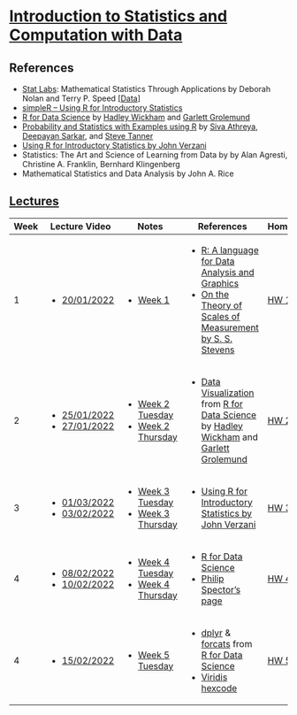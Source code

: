 # [Introduction to Statistics and Computation with Data](https://www.isibang.ac.in/~athreya/Teaching/ISCD/)

## References

- [Stat Labs](https://www.stat.berkeley.edu/~statlabs/about.html): Mathematical Statistics Through Applications by Deborah Nolan and Terry P. Speed [[Data](https://www.stat.berkeley.edu/~statlabs/labs.html)]
- [simpleR – Using R for Introductory Statistics](References/Verzani-SimpleR.pdf)
- [R for Data Science](https://r4ds.had.co.nz/) by [Hadley Wickham](https://hadley.nz/) and [Garlett Grolemund](https://scholar.google.com/citations?user=wgdI_m4AAAAJ&hl=en)
- [Probability and Statistics with Examples using R](https://www.isibang.ac.in/~athreya/psweur) by [Siva Athreya](https://www.isibang.ac.in/~athreya), [Deepayan Sarkar](https://www.isid.ac.in/~deepayan/), and [Steve Tanner](https://www.eou.edu/math/math-faculty/)
- [Using R for Introductory Statistics by John Verzani](References/Using-R-for-Introductory-Statistics-by-Verzani,John.pdf)
- Statistics: The Art and Science of Learning from Data by by Alan Agresti, Christine A. Franklin, Bernhard Klingenberg
- Mathematical Statistics and Data Analysis by John A. Rice

## [Lectures](https://www.youtube.com/playlist?list=PLuar0zPypPO12bRpMggJmG_NCLaDyRcJL)

| Week | Lecture Video                                                                                                            | Notes                                                                                                                   | References                                                                                                                                                                                                                                                               | Homework                | Worksheet                                 |
| ---- | ------------------------------------------------------------------------------------------------------------------------ | ----------------------------------------------------------------------------------------------------------------------- | ------------------------------------------------------------------------------------------------------------------------------------------------------------------------------------------------------------------------------------------------------------------------ | ----------------------- | ----------------------------------------- |
| 1    | <ul><li> [20/01/2022](https://www.youtube.com/watch?v=30Y7KBcru48&list=PLuar0zPypPO12bRpMggJmG_NCLaDyRcJL&index=1) </ul> | <ul><li> [Week 1](Lecture-Notes/week1.pdf) </ul>                                                                        | <ul><li> [R: A language for Data Analysis and Graphics](https://www.stat.auckland.ac.nz/~ihaka/downloads/R-paper.pdf) <li> [On the Theory of Scales of Measurement by S. S. Stevens](References/steven.pdf) </ul>                                                        | [HW 1](HWs/ISCDhw1.pdf) |
| 2    | <ul><li> [25/01/2022]() <li> [27/01/2022]() </ul>                                                                        | <ul><li> [Week 2 Tuesday](Lecture-Notes/week2tuesday.pdf) <li> [Week 2 Thursday](Lecture-Notes/week2thursday.pdf) </ul> | <ul><li> [Data Visualization](https://r4ds.had.co.nz/data-visualisation.html) from [R for Data Science](https://r4ds.had.co.nz/) by [Hadley Wickham](https://hadley.nz/) and [Garlett Grolemund](https://scholar.google.com/citations?user=wgdI_m4AAAAJ&hl=en) </ul>     | [HW 2](HWs/ISCDhw2.pdf) | [Worksheet 1](Worksheets/worksheet1.pdf)  |
| 3    | <ul><li> [01/03/2022]() <li> [03/02/2022]() </ul>                                                                        | <ul><li> [Week 3 Tuesday](Lecture-Notes/week3Tuesday.pdf) <li> [Week 3 Thursday](Lecture-Notes/week3thursday.pdf) </ul> | <ul><li> [Using R for Introductory Statistics by John Verzani](References/Using-R-for-Introductory-Statistics-by-Verzani,John.pdf) </ul>                                                                                                                                 | [HW 3](HWs/ISCDhw3.pdf) |                                           |
| 4    | <ul><li> [08/02/2022]() <li> [10/02/2022]() </ul>                                                                        | <ul><li> [Week 4 Tuesday](Lecture-Notes/week4Tuesday.pdf) <li> [Week 4 Thursday](Lecture-Notes/week4Thursday.pdf) </ul> | <ul><li> [R for Data Science](https://r4ds.had.co.nz/dates-and-times.html) <li> [Philip Spector’s page](https://www.stat.berkeley.edu/~s133/dates.html) </ul>                                                                                                            | [HW 4](HWs/ISCDhw4.pdf) | [Worksheet 2](Worksheets/worksheet2.pdf)  |
| 4    | <ul><li> [15/02/2022]() </ul>                                                                                            | <ul><li> [Week 5 Tuesday](Lecture-Notes/week5Tuesday.pdf)  </ul>                                                        | <ul><li> [dplyr](https://r4ds.had.co.nz/transform.html#dplyr-basics) & [forcats](https://r4ds.had.co.nz/factors.html#prerequisites-9) from [R for Data Science](https://r4ds.had.co.nz/) <li> [Viridis hexcode](https://waldyrious.net/viridis-palette-generator/) </ul> | [HW 5](HWs/ISCDhw5.pdf) | [Worksheet 3](Worksheets/worksheetw3.pdf) |
